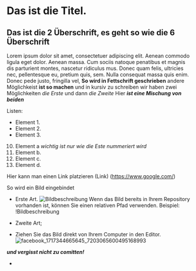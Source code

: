 # Das ist die Titel.

## Das ist die 2 Überschrift, es geht so wie die 6 Überschrift ######

Lorem ipsum dolor sit amet, consectetuer adipiscing elit. Aenean commodo ligula eget dolor. Aenean massa. Cum sociis natoque penatibus et magnis dis parturient montes, 
nascetur ridiculus mus. Donec quam felis, ultricies nec, pellentesque eu,
pretium quis, sem. Nulla consequat massa quis enim. Donec pede justo, fringilla vel,
**So wird in Fettschrift geschrieben** andere Möglichkeist __ist so machen__
und in kursiv zu schreiben wir haben zwei Möglichkeiten _die Erste_ und dann *die Zweite* 
Hier ***ist eine Mischung von beiden***

Listen:
- Element 1.
- Element 2.
- Element 3.

 10. Element a _wichtig ist nur wie die Este nummeriert wird_
 2. Element b.
 3. Element c.
 2. Element d.

  Hier kann man einen Link platzieren
  (Link) (https://www.google.com/)

  So wird ein Bild eingebindet
  - Erste Art.
   ![Bildbeschreibung](https://cdn.rawgit.com/)
Wenn das Bild bereits in Ihrem Repository vorhanden ist, können Sie einen relativen Pfad verwenden.
Beispiel: !Bildbeschreibung
   - Zweite Art;

   - Ziehen Sie das Bild direkt von Ihrem Computer in den Editor.
![facebook_1717344665645_7203065600495168993](https://github.com/Dazy80/Urlaub/assets/77230788/bde2f080-9007-48f5-8b26-9ec6c77cc13c)

***und vergisst nicht zu comitten!***

   - 
   
